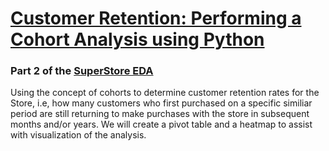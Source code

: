 # <ins>Customer Retention: Performing a Cohort Analysis using Python</ins>
### Part 2 of the [SuperStore EDA](https://github.com/WayneNyariroh/StoreSales_Analysis)

Using the concept of cohorts to determine customer retention rates for the Store, i.e, how many customers who first purchased on a specific similiar period are still returning to make purchases with the store in subsequent months and/or years.
We will create a pivot table and a heatmap to assist with visualization of the analysis.
